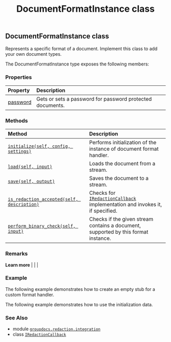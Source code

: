 ﻿---
title: DocumentFormatInstance class
second_title: GroupDocs.Redaction for Python via .NET API References
description: 
type: docs
weight: 10
url: /python-net/groupdocs.redaction.integration/documentformatinstance/
is_root: false
---

## DocumentFormatInstance class

Represents a specific format of a document. Implement this class to add your own document types.



The DocumentFormatInstance type exposes the following members:

### Properties
| Property | Description |
| :- | :- |
| [password](/redaction/python-net/groupdocs.redaction.integration/documentformatinstance/password) | Gets or sets a password for password protected documents. |


### Methods
| Method | Description |
| :- | :- |
| [`initialize(self, config, settings)`](/redaction/python-net/groupdocs.redaction.integration/documentformatinstance/initialize/#groupdocs.redaction.configuration.documentformatconfiguration-groupdocs.redaction.options.redactorsettings) | Performs initialization of the instance of document format handler. |
| [`load(self, input)`](/redaction/python-net/groupdocs.redaction.integration/documentformatinstance/load/#io.rawiobase) | Loads the document from a stream. |
| [`save(self, output)`](/redaction/python-net/groupdocs.redaction.integration/documentformatinstance/save/#io.rawiobase) | Saves the document to a stream. |
| [`is_redaction_accepted(self, description)`](/redaction/python-net/groupdocs.redaction.integration/documentformatinstance/is_redaction_accepted/#groupdocs.redaction.redactions.redactiondescription) | Checks for [`IRedactionCallback`](/redaction/python-net/groupdocs.redaction.redactions/iredactioncallback) implementation and invokes it, if specified. |
| [`perform_binary_check(self, input)`](/redaction/python-net/groupdocs.redaction.integration/documentformatinstance/perform_binary_check/#io.rawiobase) | Checks if the given stream contains a document, supported by this format instance. |



### Remarks 


**Learn more** |
|
 |

### Example 


The following example demonstrates how to create an empty stub for a custom format handler.

The following example demonstrates how to use the initialization data.

### See Also
* module [`groupdocs.redaction.integration`](..)
* class [`IRedactionCallback`](/redaction/python-net/groupdocs.redaction.redactions/iredactioncallback)
